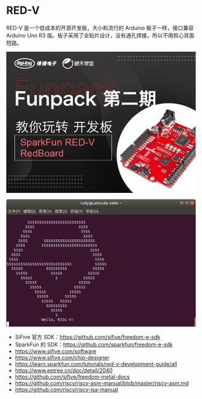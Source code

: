 # RED-V
RED-V 是一个低成本的开源开发板，大小和流行的 Arduino 板子一样，接口兼容 Arduino Uno R3 版。板子采用了全贴片设计，没有通孔焊接，所以不用担心背面短路。

![](./images/Funpack02_banner.png)



![](./images/Hello_RISCV.png)



- SiFive 官方 SDK：<https://github.com/sifive/freedom-e-sdk>
- SparkFun 的 SDK：<https://github.com/sparkfun/freedom-e-sdk>
- <https://www.sifive.com/software>
- <https://www.sifive.com/chip-designer>
- <https://learn.sparkfun.com/tutorials/red-v-development-guide/all>
- <https://www.eetree.cn/doc/detail/2040>
- <https://github.com/sifive/freedom-metal-docs>
- <https://github.com/riscv/riscv-asm-manual/blob/master/riscv-asm.md>
- <https://github.com/riscv/riscv-isa-manual>